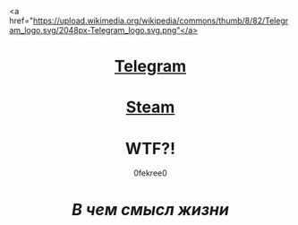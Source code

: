 <a href="https://upload.wikimedia.org/wikipedia/commons/thumb/8/82/Telegram_logo.svg/2048px-Telegram_logo.svg.png"</a><h1 align='center'><a href="https://t.me/0fekree0" class="telegram-text">Telegram</a></h1>
<h1 align='center'><a href="https://steamcommunity.com/id/0fekree0" class="steam-text">Steam</a></h1>
<h1 align='center'> WTF?!</h1>
<p align='center'>
0fekree0
</p>

<h1 align='center'><i>В чем смысл жизни</i></h1>
